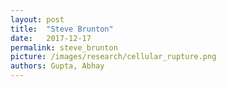 ```yaml
---
layout: post
title:  "Steve Brunton"
date:   2017-12-17 
permalink: steve_brunton
picture: /images/research/cellular_rupture.png
authors: Gupta, Abhay
---
```

